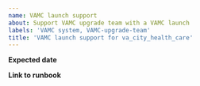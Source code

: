 ```yaml
---
name: VAMC launch support
about: Support VAMC upgrade team with a VAMC launch
labels: 'VAMC system, VAMC-upgrade-team'
title: 'VAMC launch support for va_city_health_care'
---
```



**Expected date**


**Link to runbook**

